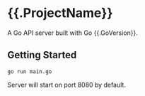# {{.ProjectName}}

A Go API server built with Go {{.GoVersion}}.

## Getting Started

```
go run main.go
```

Server will start on port 8080 by default.

